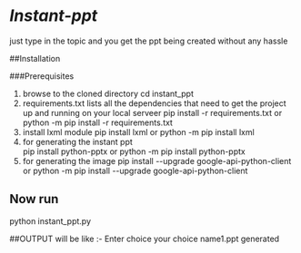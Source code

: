 # *Instant-ppt*

just type in the topic and you get the ppt being created without any hassle 

##Installation

###Prerequisites

1. browse to the cloned directory
 cd instant_ppt
2. requirements.txt lists all the dependencies that need to get the project up and running on your local serveer
  pip install -r requirements.txt
               or
  python -m pip install -r requirements.txt
3. install lxml module
  pip install lxml
         or
    python -m pip install lxml
4. for generating the instant ppt  
  pip install python-pptx
            or
  python -m pip install python-pptx
5. for generating the image
  pip install --upgrade google-api-python-client    
                or
 python -m pip install --upgrade google-api-python-client       

## Now run
 python instant_ppt.py

##OUTPUT will be like :-
Enter choice
your choice
name1.ppt generated   
